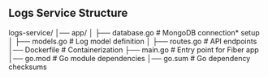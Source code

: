 ## Logs Service Structure

logs-service/
│── app/
│   ├── database.go        # MongoDB connection* setup
│   ├── models.go          # Log model definition
│   ├── routes.go          # API endpoints
│── Dockerfile             # Containerization
├── main.go                # Entry point for Fiber app
│── go.mod                 # Go module dependencies
│── go.sum                 # Go dependency checksums
